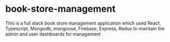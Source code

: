 # book-store-management
This is a full stack book store management application which used React, Typescript, Mongodb, mongoose, Firebase, Express, Redux to maintain the admin and user dashboards for management .
